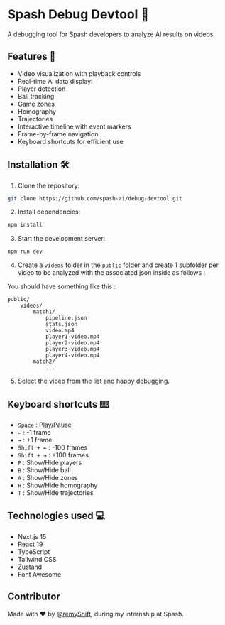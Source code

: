 # Spash Debug Devtool 🎥

A debugging tool for Spash developers to analyze AI results on videos.

## Features 🚀

- Video visualization with playback controls
- Real-time AI data display:
- Player detection
- Ball tracking
- Game zones
- Homography
- Trajectories
- Interactive timeline with event markers
- Frame-by-frame navigation
- Keyboard shortcuts for efficient use

## Installation 🛠️

1. Clone the repository:
```bash
git clone https://github.com/spash-ai/debug-devtool.git
```
2. Install dependencies:
```bash
npm install
```
3. Start the development server:
```bash
npm run dev
```

4. Create a `videos` folder in the `public` folder and create 1 subfolder per video to be analyzed with the associated json inside as follows :

You should have something like this :
```
public/
    videos/
        match1/
            pipeline.json
            stats.json
            video.mp4
            player1-video.mp4
            player2-video.mp4
            player3-video.mp4
            player4-video.mp4
        match2/
            ...
```

5. Select the video from the list and happy debugging.

## Keyboard shortcuts ⌨️

- `Space` : Play/Pause
- `←` : -1 frame
- `→` : +1 frame
- `Shift + ←` : -100 frames
- `Shift + →` : +100 frames
- `P` : Show/Hide players
- `B` : Show/Hide ball
- `A` : Show/Hide zones
- `H` : Show/Hide homography
- `T` : Show/Hide trajectories

## Technologies used 💻

- Next.js 15
- React 19
- TypeScript
- Tailwind CSS
- Zustand
- Font Awesome

## Contributor

Made with ❤️ by [@remyShift](https://github.com/remyShift), during my internship at Spash.